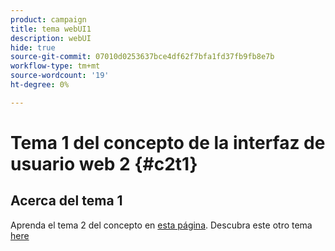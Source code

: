 ```yaml
---
product: campaign
title: tema webUI1
description: webUI
hide: true
source-git-commit: 07010d0253637bce4df62f7bfa1fd37fb9fb8e7b
workflow-type: tm+mt
source-wordcount: '19'
ht-degree: 0%

---
```


# Tema 1 del concepto de la interfaz de usuario web 2 {#c2t1}

## Acerca del tema 1

Aprenda el tema 2 del concepto en [esta página](topic2.md).
Descubra este otro tema [here](../../automation/workflow/about-workflows.md)